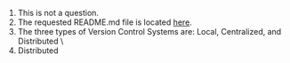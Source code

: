 1. This is not a question.
2. The requested README.md file is located [here](./../README.md).
3. The three types of Version Control Systems are: Local, Centralized, and Distributed \
4. Distributed
